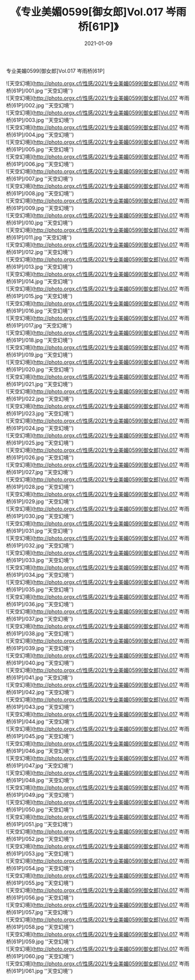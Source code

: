 ﻿---
layout: post
title:  《专业美媚0599[御女郎]Vol.017 岑雨桥[61P]》
date:   2021-01-09
image: http://photo.orgx.cf/性感/2021/专业美媚0599[御女郎]Vol.017 岑雨桥[61P]/000.jpg
categories: [美女, 性感, 泳衣]
---

专业美媚0599[御女郎]Vol.017 岑雨桥[61P]



![天空幻境](http://photo.orgx.cf/性感/2021/专业美媚0599[御女郎]Vol.017 岑雨桥[61P]/001.jpg ''天空幻境'') <br>
![天空幻境](http://photo.orgx.cf/性感/2021/专业美媚0599[御女郎]Vol.017 岑雨桥[61P]/002.jpg ''天空幻境'') <br>
![天空幻境](http://photo.orgx.cf/性感/2021/专业美媚0599[御女郎]Vol.017 岑雨桥[61P]/003.jpg ''天空幻境'') <br>
![天空幻境](http://photo.orgx.cf/性感/2021/专业美媚0599[御女郎]Vol.017 岑雨桥[61P]/004.jpg ''天空幻境'') <br>
![天空幻境](http://photo.orgx.cf/性感/2021/专业美媚0599[御女郎]Vol.017 岑雨桥[61P]/005.jpg ''天空幻境'') <br>
![天空幻境](http://photo.orgx.cf/性感/2021/专业美媚0599[御女郎]Vol.017 岑雨桥[61P]/006.jpg ''天空幻境'') <br>
![天空幻境](http://photo.orgx.cf/性感/2021/专业美媚0599[御女郎]Vol.017 岑雨桥[61P]/007.jpg ''天空幻境'') <br>
![天空幻境](http://photo.orgx.cf/性感/2021/专业美媚0599[御女郎]Vol.017 岑雨桥[61P]/008.jpg ''天空幻境'') <br>
![天空幻境](http://photo.orgx.cf/性感/2021/专业美媚0599[御女郎]Vol.017 岑雨桥[61P]/009.jpg ''天空幻境'') <br>
![天空幻境](http://photo.orgx.cf/性感/2021/专业美媚0599[御女郎]Vol.017 岑雨桥[61P]/010.jpg ''天空幻境'') <br>
![天空幻境](http://photo.orgx.cf/性感/2021/专业美媚0599[御女郎]Vol.017 岑雨桥[61P]/011.jpg ''天空幻境'') <br>
![天空幻境](http://photo.orgx.cf/性感/2021/专业美媚0599[御女郎]Vol.017 岑雨桥[61P]/012.jpg ''天空幻境'') <br>
![天空幻境](http://photo.orgx.cf/性感/2021/专业美媚0599[御女郎]Vol.017 岑雨桥[61P]/013.jpg ''天空幻境'') <br>
![天空幻境](http://photo.orgx.cf/性感/2021/专业美媚0599[御女郎]Vol.017 岑雨桥[61P]/014.jpg ''天空幻境'') <br>
![天空幻境](http://photo.orgx.cf/性感/2021/专业美媚0599[御女郎]Vol.017 岑雨桥[61P]/015.jpg ''天空幻境'') <br>
![天空幻境](http://photo.orgx.cf/性感/2021/专业美媚0599[御女郎]Vol.017 岑雨桥[61P]/016.jpg ''天空幻境'') <br>
![天空幻境](http://photo.orgx.cf/性感/2021/专业美媚0599[御女郎]Vol.017 岑雨桥[61P]/017.jpg ''天空幻境'') <br>
![天空幻境](http://photo.orgx.cf/性感/2021/专业美媚0599[御女郎]Vol.017 岑雨桥[61P]/018.jpg ''天空幻境'') <br>
![天空幻境](http://photo.orgx.cf/性感/2021/专业美媚0599[御女郎]Vol.017 岑雨桥[61P]/019.jpg ''天空幻境'') <br>
![天空幻境](http://photo.orgx.cf/性感/2021/专业美媚0599[御女郎]Vol.017 岑雨桥[61P]/020.jpg ''天空幻境'') <br>
![天空幻境](http://photo.orgx.cf/性感/2021/专业美媚0599[御女郎]Vol.017 岑雨桥[61P]/021.jpg ''天空幻境'') <br>
![天空幻境](http://photo.orgx.cf/性感/2021/专业美媚0599[御女郎]Vol.017 岑雨桥[61P]/022.jpg ''天空幻境'') <br>
![天空幻境](http://photo.orgx.cf/性感/2021/专业美媚0599[御女郎]Vol.017 岑雨桥[61P]/023.jpg ''天空幻境'') <br>
![天空幻境](http://photo.orgx.cf/性感/2021/专业美媚0599[御女郎]Vol.017 岑雨桥[61P]/024.jpg ''天空幻境'') <br>
![天空幻境](http://photo.orgx.cf/性感/2021/专业美媚0599[御女郎]Vol.017 岑雨桥[61P]/025.jpg ''天空幻境'') <br>
![天空幻境](http://photo.orgx.cf/性感/2021/专业美媚0599[御女郎]Vol.017 岑雨桥[61P]/026.jpg ''天空幻境'') <br>
![天空幻境](http://photo.orgx.cf/性感/2021/专业美媚0599[御女郎]Vol.017 岑雨桥[61P]/027.jpg ''天空幻境'') <br>
![天空幻境](http://photo.orgx.cf/性感/2021/专业美媚0599[御女郎]Vol.017 岑雨桥[61P]/028.jpg ''天空幻境'') <br>
![天空幻境](http://photo.orgx.cf/性感/2021/专业美媚0599[御女郎]Vol.017 岑雨桥[61P]/029.jpg ''天空幻境'') <br>
![天空幻境](http://photo.orgx.cf/性感/2021/专业美媚0599[御女郎]Vol.017 岑雨桥[61P]/030.jpg ''天空幻境'') <br>
![天空幻境](http://photo.orgx.cf/性感/2021/专业美媚0599[御女郎]Vol.017 岑雨桥[61P]/031.jpg ''天空幻境'') <br>
![天空幻境](http://photo.orgx.cf/性感/2021/专业美媚0599[御女郎]Vol.017 岑雨桥[61P]/032.jpg ''天空幻境'') <br>
![天空幻境](http://photo.orgx.cf/性感/2021/专业美媚0599[御女郎]Vol.017 岑雨桥[61P]/033.jpg ''天空幻境'') <br>
![天空幻境](http://photo.orgx.cf/性感/2021/专业美媚0599[御女郎]Vol.017 岑雨桥[61P]/034.jpg ''天空幻境'') <br>
![天空幻境](http://photo.orgx.cf/性感/2021/专业美媚0599[御女郎]Vol.017 岑雨桥[61P]/035.jpg ''天空幻境'') <br>
![天空幻境](http://photo.orgx.cf/性感/2021/专业美媚0599[御女郎]Vol.017 岑雨桥[61P]/036.jpg ''天空幻境'') <br>
![天空幻境](http://photo.orgx.cf/性感/2021/专业美媚0599[御女郎]Vol.017 岑雨桥[61P]/037.jpg ''天空幻境'') <br>
![天空幻境](http://photo.orgx.cf/性感/2021/专业美媚0599[御女郎]Vol.017 岑雨桥[61P]/038.jpg ''天空幻境'') <br>
![天空幻境](http://photo.orgx.cf/性感/2021/专业美媚0599[御女郎]Vol.017 岑雨桥[61P]/039.jpg ''天空幻境'') <br>
![天空幻境](http://photo.orgx.cf/性感/2021/专业美媚0599[御女郎]Vol.017 岑雨桥[61P]/040.jpg ''天空幻境'') <br>
![天空幻境](http://photo.orgx.cf/性感/2021/专业美媚0599[御女郎]Vol.017 岑雨桥[61P]/041.jpg ''天空幻境'') <br>
![天空幻境](http://photo.orgx.cf/性感/2021/专业美媚0599[御女郎]Vol.017 岑雨桥[61P]/042.jpg ''天空幻境'') <br>
![天空幻境](http://photo.orgx.cf/性感/2021/专业美媚0599[御女郎]Vol.017 岑雨桥[61P]/043.jpg ''天空幻境'') <br>
![天空幻境](http://photo.orgx.cf/性感/2021/专业美媚0599[御女郎]Vol.017 岑雨桥[61P]/044.jpg ''天空幻境'') <br>
![天空幻境](http://photo.orgx.cf/性感/2021/专业美媚0599[御女郎]Vol.017 岑雨桥[61P]/045.jpg ''天空幻境'') <br>
![天空幻境](http://photo.orgx.cf/性感/2021/专业美媚0599[御女郎]Vol.017 岑雨桥[61P]/046.jpg ''天空幻境'') <br>
![天空幻境](http://photo.orgx.cf/性感/2021/专业美媚0599[御女郎]Vol.017 岑雨桥[61P]/047.jpg ''天空幻境'') <br>
![天空幻境](http://photo.orgx.cf/性感/2021/专业美媚0599[御女郎]Vol.017 岑雨桥[61P]/048.jpg ''天空幻境'') <br>
![天空幻境](http://photo.orgx.cf/性感/2021/专业美媚0599[御女郎]Vol.017 岑雨桥[61P]/049.jpg ''天空幻境'') <br>
![天空幻境](http://photo.orgx.cf/性感/2021/专业美媚0599[御女郎]Vol.017 岑雨桥[61P]/050.jpg ''天空幻境'') <br>
![天空幻境](http://photo.orgx.cf/性感/2021/专业美媚0599[御女郎]Vol.017 岑雨桥[61P]/051.jpg ''天空幻境'') <br>
![天空幻境](http://photo.orgx.cf/性感/2021/专业美媚0599[御女郎]Vol.017 岑雨桥[61P]/052.jpg ''天空幻境'') <br>
![天空幻境](http://photo.orgx.cf/性感/2021/专业美媚0599[御女郎]Vol.017 岑雨桥[61P]/053.jpg ''天空幻境'') <br>
![天空幻境](http://photo.orgx.cf/性感/2021/专业美媚0599[御女郎]Vol.017 岑雨桥[61P]/054.jpg ''天空幻境'') <br>
![天空幻境](http://photo.orgx.cf/性感/2021/专业美媚0599[御女郎]Vol.017 岑雨桥[61P]/055.jpg ''天空幻境'') <br>
![天空幻境](http://photo.orgx.cf/性感/2021/专业美媚0599[御女郎]Vol.017 岑雨桥[61P]/056.jpg ''天空幻境'') <br>
![天空幻境](http://photo.orgx.cf/性感/2021/专业美媚0599[御女郎]Vol.017 岑雨桥[61P]/057.jpg ''天空幻境'') <br>
![天空幻境](http://photo.orgx.cf/性感/2021/专业美媚0599[御女郎]Vol.017 岑雨桥[61P]/058.jpg ''天空幻境'') <br>
![天空幻境](http://photo.orgx.cf/性感/2021/专业美媚0599[御女郎]Vol.017 岑雨桥[61P]/059.jpg ''天空幻境'') <br>
![天空幻境](http://photo.orgx.cf/性感/2021/专业美媚0599[御女郎]Vol.017 岑雨桥[61P]/060.jpg ''天空幻境'') <br>
![天空幻境](http://photo.orgx.cf/性感/2021/专业美媚0599[御女郎]Vol.017 岑雨桥[61P]/061.jpg ''天空幻境'') <br>